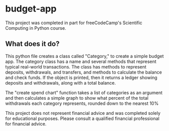 # budget-app
This project was completed in part for freeCodeCamp's Scientific Computing in Python course. 

## What does it do?

This python file creates a class called "Category," to create a simple budget app. The category class has a name and several methods that represent typical real-world transactions. The class has methods to represent deposits, withdrawals, and transfers, and methods to calculate the balance and check funds. If the object is printed, then it returns a ledger showing deposits and withdrawals, along with a total balance. 

The "create spend chart" function takes a list of categories as an argument and then calculates a simple graph to show what percent of the total withdrawals each category represents, rounded down to the nearest 10%

This project does not represent financial advice and was completed solely for educational purposes. Please consult a qualified financial professional for financial advice.